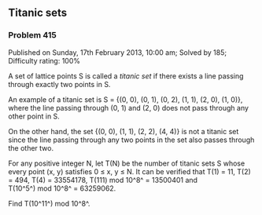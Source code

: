Titanic sets
------------

### Problem 415

Published on Sunday, 17th February 2013, 10:00 am; Solved by 185;
Difficulty rating: 100%

A set of lattice points S is called a *titanic set* if there exists a
line passing through exactly two points in S.

An example of a titanic set is S = {(0, 0), (0, 1), (0, 2), (1, 1), (2,
0), (1, 0)}, where the line passing through (0, 1) and (2, 0) does not
pass through any other point in S.

On the other hand, the set {(0, 0), (1, 1), (2, 2), (4, 4)} is not a
titanic set since the line passing through any two points in the set
also passes through the other two.

For any positive integer N, let T(N) be the number of titanic sets S
whose every point (x, y) satisfies 0 ≤ x, y ≤ N. It can be verified that
T(1) = 11, T(2) = 494, T(4) = 33554178, T(111) mod 10^8^ = 13500401 and
T(10^5^) mod 10^8^ = 63259062.

Find T(10^11^) mod 10^8^.
